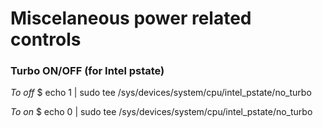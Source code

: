# Miscelaneous power related controls

### Turbo ON/OFF (for Intel pstate)

_To off_
$ echo 1 | sudo tee /sys/devices/system/cpu/intel_pstate/no_turbo

_To on_
$ echo 0 | sudo tee /sys/devices/system/cpu/intel_pstate/no_turbo

